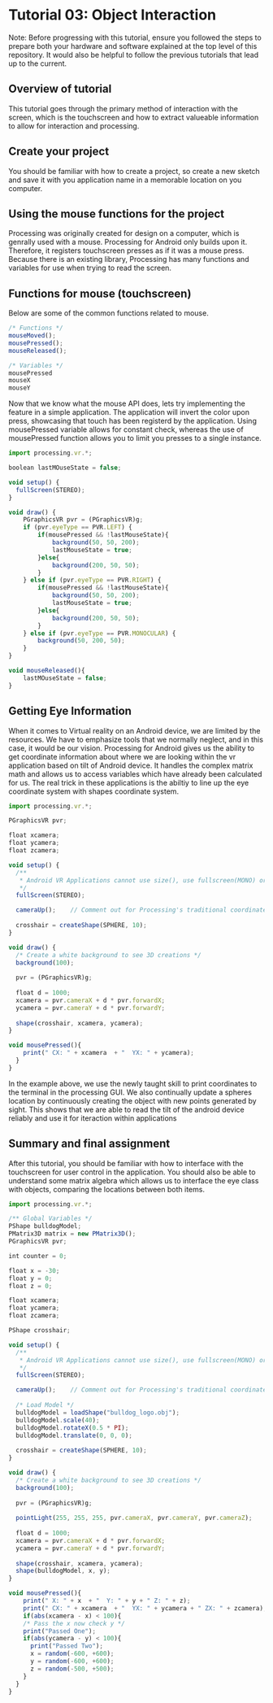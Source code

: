 # Tutorial 03: Object Interaction
Note: Before progressing with this tutorial, ensure you followed the steps to prepare both your hardware and software explained at the top level of this repository. It would also be helpful to follow the previous tutorials that lead up to the current.

## Overview of tutorial
This tutorial goes through the primary method of interaction with the screen, which is the touchscreen and how to extract valueable information to allow for interaction and processing.

## Create your project
You should be familiar with how to create a project, so create a new sketch and save it with you application name in a memorable location on you computer.

## Using the mouse functions for the project
Processing was originally created for design on a computer, which is genrally used with a mouse. Processing for Android only builds upon it. Therefore, it registers touchscreen presses as if it was a mouse press. Because there is an existing library, Processing has many functions and variables for use when trying to read the screen. 

## Functions for mouse (touchscreen)
Below are some of the common functions related to mouse.
```Javascript
/* Functions */
mouseMoved();
mousePressed();
mouseReleased();

/* Variables */
mousePressed
mouseX
mouseY
```

Now that we know what the mouse API does, lets try implementing the feature in a simple application. The application will invert the color upon press, showcasing that touch has been registerd by the application. Using mousePressed variable allows for constant check, whereas the use of mousePressed function allows you to limit you presses to a single instance. 

```Javascript
import processing.vr.*;

boolean lastMOuseState = false;

void setup() {
  fullScreen(STEREO);
}

void draw() {
    PGraphicsVR pvr = (PGraphicsVR)g;
    if (pvr.eyeType == PVR.LEFT) {
        if(mousePressed && !lastMouseState){
            background(50, 50, 200);
            lastMouseState = true;
        }else{
            background(200, 50, 50);
        }
    } else if (pvr.eyeType == PVR.RIGHT) {
        if(mousePressed && !lastMouseState){
            background(50, 50, 200);
            lastMouseState = true;
        }else{
            background(200, 50, 50);
        }  
    } else if (pvr.eyeType == PVR.MONOCULAR) {
        background(50, 200, 50);
    }
}

void mouseReleased(){
    lastMOuseState = false;
}
```

## Getting Eye Information
When it comes to Virtual reality on an Android device, we are limited by the resources. We have to emphasize tools that we normally neglect, and in this case, it would be our vision. Processing for Android gives us the ability to get coordinate information about where we are looking within the vr application based on tilt of Android device. It handles the complex matrix math and allows us to access variables which have already been calculated for us. The real trick in these applications is the abiltiy to line up the eye coordinate system with shapes coordinate system.
```Javascript
import processing.vr.*;

PGraphicsVR pvr;

float xcamera;
float ycamera;
float zcamera;

void setup() {
  /**
   * Android VR Applications cannot use size(), use fullscreen(MONO) or fullscreen(STEREO)
   */
  fullScreen(STEREO);

  cameraUp();    // Comment out for Processing's traditional coordinate system
  
  crosshair = createShape(SPHERE, 10);
}

void draw() {
  /* Create a white background to see 3D creations */
  background(100);
  
  pvr = (PGraphicsVR)g;
    
  float d = 1000;
  xcamera = pvr.cameraX + d * pvr.forwardX;
  ycamera = pvr.cameraY + d * pvr.forwardY;
  
  shape(crosshair, xcamera, ycamera);
}

void mousePressed(){
    print(" CX: " + xcamera  + "  YX: " + ycamera);
  }
}
```

In the example above, we use the newly taught skill to print coordinates to the terminal in the processing GUI. We also continually update a spheres location by continuously creating the object with new points generated by sight. This shows that we are able to read the tilt of the android device reliably and use it for iteraction within applications

## Summary and final assignment

After this tutorial, you should be familiar with how to interface with the touchscreen for user control in the application. You should also be able to understand some matrix algebra which allows us to interface the eye class with objects, comparing the locations between both items. 

```Javascript
import processing.vr.*;

/** Global Variables */
PShape bulldogModel;
PMatrix3D matrix = new PMatrix3D();
PGraphicsVR pvr;

int counter = 0;

float x = -30;
float y = 0;
float z = 0;

float xcamera;
float ycamera;
float zcamera;

PShape crosshair;

void setup() {
  /**
   * Android VR Applications cannot use size(), use fullscreen(MONO) or fullscreen(STEREO)
   */
  fullScreen(STEREO);

  cameraUp();    // Comment out for Processing's traditional coordinate system
  
  /* Load Model */
  bulldogModel = loadShape("bulldog_logo.obj");
  bulldogModel.scale(40);
  bulldogModel.rotateX(0.5 * PI);
  bulldogModel.translate(0, 0, 0);
  
  crosshair = createShape(SPHERE, 10);
}

void draw() {
  /* Create a white background to see 3D creations */
  background(100);
  
  pvr = (PGraphicsVR)g;
  
  pointLight(255, 255, 255, pvr.cameraX, pvr.cameraY, pvr.cameraZ);
  
  float d = 1000;
  xcamera = pvr.cameraX + d * pvr.forwardX;
  ycamera = pvr.cameraY + d * pvr.forwardY;
  
  shape(crosshair, xcamera, ycamera);
  shape(bulldogModel, x, y);
}

void mousePressed(){
    print(" X: " + x  + "  Y: " + y + " Z: " + z);
    print(" CX: " + xcamera  + "  YX: " + ycamera + " ZX: " + zcamera);
    if(abs(xcamera - x) < 100){
    /* Pass the x now check y */
    print("Passed One");
    if(abs(ycamera - y) < 100){
      print("Passed Two");
      x = random(-600, +600);
      y = random(-600, +600);
      z = random(-500, +500);
    }
  }
}

```